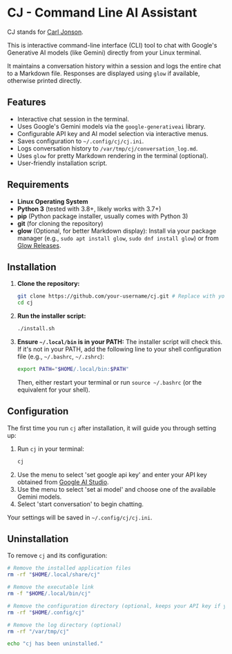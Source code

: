 # CJ - Command Line AI Assistant

CJ stands for [Carl Jonson](https://it.wikipedia.org/wiki/Carl_Johnson_(Grand_Theft_Auto)).

This is interactive command-line interface (CLI) tool to chat with Google's Generative AI models (like Gemini) directly from your Linux terminal.

It maintains a conversation history within a session and logs the entire chat to a Markdown file. Responses are displayed using `glow` if available, otherwise printed directly.

## Features

*   Interactive chat session in the terminal.
*   Uses Google's Gemini models via the `google-generativeai` library.
*   Configurable API key and AI model selection via interactive menus.
*   Saves configuration to `~/.config/cj/cj.ini`.
*   Logs conversation history to `/var/tmp/cj/conversation_log.md`.
*   Uses `glow` for pretty Markdown rendering in the terminal (optional).
*   User-friendly installation script.

## Requirements

*   **Linux Operating System**
*   **Python 3** (tested with 3.8+, likely works with 3.7+)
*   **pip** (Python package installer, usually comes with Python 3)
*   **git** (for cloning the repository)
*   **glow** (Optional, for better Markdown display): Install via your package manager (e.g., `sudo apt install glow`, `sudo dnf install glow`) or from [Glow Releases](https://github.com/charmbracelet/glow/releases).

## Installation

1.  **Clone the repository:**
    ```bash
    git clone https://github.com/your-username/cj.git # Replace with your actual repo URL
    cd cj
    ```

2.  **Run the installer script:**
    ```bash
    ./install.sh
    ```

3.  **Ensure `~/.local/bin` is in your PATH:**
    The installer script will check this. If it's not in your PATH, add the following line to your shell configuration file (e.g., `~/.bashrc`, `~/.zshrc`):
    ```bash
    export PATH="$HOME/.local/bin:$PATH"
    ```
    Then, either restart your terminal or run `source ~/.bashrc` (or the equivalent for your shell).

## Configuration

The first time you run `cj` after installation, it will guide you through setting up:

1.  Run `cj` in your terminal:
    ```bash
    cj
    ```
2.  Use the menu to select 'set google api key' and enter your API key obtained from [Google AI Studio](https://aistudio.google.com/app/apikey).
3.  Use the menu to select 'set ai model' and choose one of the available Gemini models.
4.  Select 'start conversation' to begin chatting.

Your settings will be saved in `~/.config/cj/cj.ini`.

## Uninstallation

To remove `cj` and its configuration:

```bash
# Remove the installed application files
rm -rf "$HOME/.local/share/cj"

# Remove the executable link
rm -f "$HOME/.local/bin/cj"

# Remove the configuration directory (optional, keeps your API key if you might reinstall)
rm -rf "$HOME/.config/cj"

# Remove the log directory (optional)
rm -rf "/var/tmp/cj"

echo "cj has been uninstalled."
